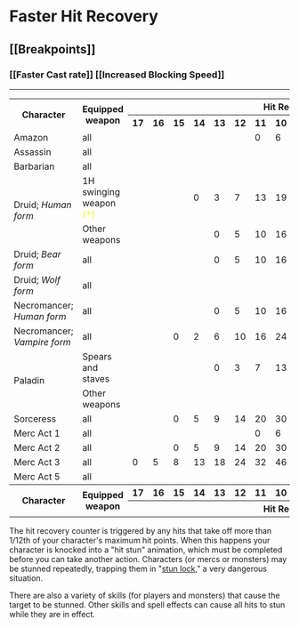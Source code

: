 # Faster Hit Recovery
## [[Breakpoints]]
### [[Faster Cast rate]] [[Increased Blocking Speed]]

---

<table width="100%">
<tbody><tr>
<th rowspan="2">Character
</th>
<th rowspan="2">Equipped weapon
</th>
<th colspan="16">Hit Recovery Frames
</th></tr>
<tr>
<th> 17 </th>
<th> 16 </th>
<th> 15 </th>
<th> 14 </th>
<th> 13 </th>
<th> 12 </th>
<th> 11 </th>
<th> 10 </th>
<th> 9 </th>
<th> 8 </th>
<th> 7 </th>
<th> 6 </th>
<th> 5 </th>
<th> 4 </th>
<th> 3 </th>
<th> 2
</th></tr>
<tr>
<td>Amazon
</td>
<td> all </td>
<td>&nbsp;</td>
<td>&nbsp;</td>
<td>&nbsp;</td>
<td>&nbsp;</td>
<td>&nbsp;</td>
<td>&nbsp;</td>
<td> 0 </td>
<td> 6 </td>
<td> 13 </td>
<td> 20 </td>
<td> 32 </td>
<td> 52 </td>
<td> 86 </td>
<td> 174 </td>
<td> 600 </td>
<td> &nbsp;
</td></tr>
<tr>
<td>Assassin
</td>
<td> all </td>
<td>&nbsp;</td>
<td>&nbsp;</td>
<td>&nbsp;</td>
<td>&nbsp;</td>
<td>&nbsp;</td>
<td>&nbsp;</td>
<td>&nbsp;</td>
<td>&nbsp;</td>
<td> 0 </td>
<td> 7 </td>
<td> 15 </td>
<td> 27</td>
<td> 48 </td>
<td> 86 </td>
<td> 200 </td>
<td> &nbsp;
</td></tr>
<tr>
<td>Barbarian
</td>
<td> all </td>
<td>&nbsp;</td>
<td>&nbsp;</td>
<td>&nbsp;</td>
<td>&nbsp;</td>
<td>&nbsp;</td>
<td>&nbsp;</td>
<td>&nbsp;</td>
<td>&nbsp;</td>
<td> 0 </td>
<td> 7 </td>
<td> 15 </td>
<td> 27</td>
<td> 48 </td>
<td> 86 </td>
<td> 200 </td>
<td> &nbsp;
</td></tr>
<tr>
<td rowspan="2">Druid; <i>Human form</i>
</td>
<td> 1H swinging weapon<span style="color:yellow"> (*) </span> </td>
<td>&nbsp;</td>
<td>&nbsp;</td>
<td>&nbsp;</td>
<td> 0 </td>
<td> 3 </td>
<td> 7 </td>
<td> 13 </td>
<td> 19 </td>
<td> 29 </td>
<td> 42 </td>
<td> 63 </td>
<td> 99 </td>
<td> 174 </td>
<td> 456 </td>
<td> &nbsp; </td>
<td> &nbsp;
</td></tr>
<tr>
<td> Other weapons </td>
<td> &nbsp; </td>
<td> &nbsp; </td>
<td> &nbsp; </td>
<td> &nbsp; </td>
<td> 0 </td>
<td> 5 </td>
<td> 10 </td>
<td> 16 </td>
<td> 26 </td>
<td> 39 </td>
<td> 56 </td>
<td> 86 </td>
<td> 152 </td>
<td> 377 </td>
<td> &nbsp; </td>
<td> &nbsp;
</td></tr>
<tr>
<td>Druid; <i>Bear form</i>
</td>
<td> all </td>
<td>&nbsp;</td>
<td>&nbsp;</td>
<td>&nbsp;</td>
<td>&nbsp;</td>
<td>0</td>
<td>5</td>
<td>10</td>
<td>16</td>
<td>24</td>
<td>37</td>
<td>54</td>
<td>86</td>
<td>152</td>
<td>360</td>
<td>&nbsp;</td>
<td>&nbsp;
</td></tr>
<tr>
<td>Druid; <i>Wolf form</i>
</td>
<td> all </td>
<td>&nbsp;</td>
<td>&nbsp;</td>
<td>&nbsp;</td>
<td>&nbsp;</td>
<td>&nbsp;</td>
<td>&nbsp;</td>
<td>&nbsp;</td>
<td>&nbsp;</td>
<td>&nbsp;</td>
<td>&nbsp;</td>
<td>0</td>
<td>9</td>
<td>20</td>
<td>42</td>
<td>86</td>
<td>280
</td></tr>
<tr>
<td>Necromancer; <i>Human form</i>
</td>
<td> all </td>
<td>&nbsp;</td>
<td>&nbsp;</td>
<td>&nbsp;</td>
<td>&nbsp;</td>
<td>0</td>
<td>5</td>
<td>10</td>
<td>16</td>
<td>26</td>
<td>39</td>
<td>56</td>
<td>86</td>
<td>152</td>
<td>377</td>
<td>&nbsp;</td>
<td>&nbsp;
</td></tr>
<tr>
<td>Necromancer; <i>Vampire form</i>
</td>
<td> all </td>
<td>&nbsp;</td>
<td>&nbsp;</td>
<td>0</td>
<td>2</td>
<td>6</td>
<td>10</td>
<td>16</td>
<td>24</td>
<td>34</td>
<td>48</td>
<td>72</td>
<td>117</td>
<td>?</td>
<td>?</td>
<td>?</td>
<td>?
</td></tr>
<tr>
<td rowspan="2">Paladin
</td>
<td> Spears and staves </td>
<td>&nbsp;</td>
<td>&nbsp;</td>
<td>&nbsp;</td>
<td>&nbsp;</td>
<td>0</td>
<td>3</td>
<td>7</td>
<td>13</td>
<td>20</td>
<td>32</td>
<td>48</td>
<td>75</td>
<td>129</td>
<td>280</td>
<td>&nbsp;</td>
<td>&nbsp;
</td></tr>
<tr>
<td> Other weapons </td>
<td>&nbsp;</td>
<td>&nbsp;</td>
<td>&nbsp;</td>
<td>&nbsp;</td>
<td>&nbsp;</td>
<td>&nbsp;</td>
<td>&nbsp;</td>
<td>&nbsp;</td>
<td>0</td>
<td>7</td>
<td>15</td>
<td>27</td>
<td>48</td>
<td>86</td>
<td>200</td>
<td>&nbsp;
</td></tr>
<tr>
<td>Sorceress
</td>
<td> all </td>
<td>&nbsp;</td>
<td>&nbsp;</td>
<td>0</td>
<td>5</td>
<td>9</td>
<td>14</td>
<td>20</td>
<td>30</td>
<td>42</td>
<td>60</td>
<td>86</td>
<td>142</td>
<td>280</td>
<td>&nbsp;</td>
<td>&nbsp;</td>
<td>&nbsp;
</td></tr>
<tr>
<td> Merc Act 1
</td>
<td> all </td>
<td>&nbsp;</td>
<td>&nbsp;</td>
<td>&nbsp;</td>
<td>&nbsp;</td>
<td>&nbsp;</td>
<td>&nbsp;</td>
<td>0</td>
<td>6</td>
<td>13</td>
<td>20</td>
<td>32</td>
<td>52</td>
<td>86</td>
<td>174</td>
<td>600</td>
<td>&nbsp;
</td></tr>
<tr>
<td> Merc Act 2
</td>
<td> all </td>
<td>&nbsp;</td>
<td>&nbsp;</td>
<td>0</td>
<td>5</td>
<td>9</td>
<td>14</td>
<td>20</td>
<td>30</td>
<td>42</td>
<td>60</td>
<td>86</td>
<td>142</td>
<td>280</td>
<td>&nbsp;</td>
<td>&nbsp;</td>
<td>&nbsp;
</td></tr>
<tr>
<td> Merc Act 3
</td>
<td> all </td>
<td>0</td>
<td>5</td>
<td>8</td>
<td>13</td>
<td>18</td>
<td>24</td>
<td>32</td>
<td>46</td>
<td>63</td>
<td>86</td>
<td>133</td>
<td>232</td>
<td>600</td>
<td>&nbsp;</td>
<td>&nbsp;</td>
<td>&nbsp;
</td></tr>
<tr>
<td> Merc Act 5
</td>
<td> all </td>
<td>&nbsp;</td>
<td>&nbsp;</td>
<td>&nbsp;</td>
<td>&nbsp;</td>
<td>&nbsp;</td>
<td>&nbsp;</td>
<td>&nbsp;</td>
<td>&nbsp;</td>
<td>0</td>
<td>7</td>
<td>15</td>
<td>27</td>
<td>48</td>
<td>86</td>
<td>200</td>
<td>&nbsp;
</td></tr>
<tr>
<th rowspan="2">Character
</th>
<th rowspan="2">Equipped weapon
</th>
<th> 17 </th>
<th> 16 </th>
<th> 15 </th>
<th> 14 </th>
<th> 13 </th>
<th> 12 </th>
<th> 11 </th>
<th> 10 </th>
<th> 9 </th>
<th> 8 </th>
<th> 7 </th>
<th> 6 </th>
<th> 5 </th>
<th> 4 </th>
<th> 3 </th>
<th> 2
</th></tr>
<tr>
<th colspan="16">Hit Recovery Frames
</th></tr>
</tbody></table>

The hit recovery counter is triggered by any hits that take off more than 1/12th of your character's maximum hit points. When this happens your character is knocked into a "hit stun" animation, which must be completed before you can take another action. Characters (or mercs or monsters) may be stunned repeatedly, trapping them in "[stun lock](https://diablo2.diablowiki.net/index.php?title=Stun_lock&action=edit&redlink=1 "Stun lock (page does not exist)")," a very dangerous situation.

There are also a variety of skills (for players and monsters) that cause the target to be stunned. Other skills and spell effects can cause all hits to stun while they are in effect.